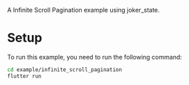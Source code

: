 A Infinite Scroll Pagination example using joker_state.

# Setup

To run this example, you need to run the following command:

```sh
cd example/infinite_scroll_pagination
flutter run
```